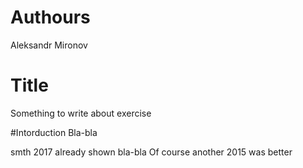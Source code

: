 # Authours
Aleksandr Mironov

# Title
Something to write about exercise

#Intorduction
Bla-bla

smth 2017 already shown bla-bla
Of course another 2015 was better